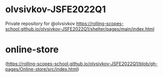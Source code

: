 # olvsivkov-JSFE2022Q1
Private repository for @olvsivkov
https://rolling-scopes-school.github.io/olvsivkov-JSFE2022Q1/shelter/pages/main/index.html

# online-store
(https://rolling-scopes-school.github.io/olvsivkov-JSFE2022Q1/blob/gh-pages/Online-store/src/index.html)
